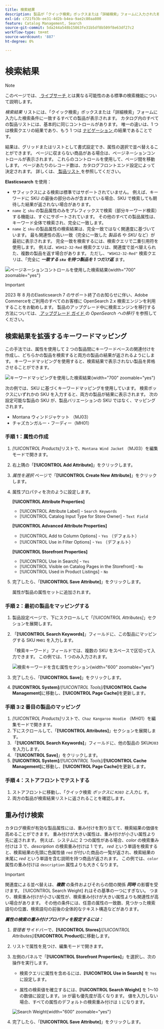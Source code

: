 ```yaml
---
title: 検索結果
description: 製品が「クイック検索」ボックスまたは「詳細検索」フォームに入力された検索条件に一致する方法を設定する方法を説明します。
exl-id: c721fb3b-ee31-4d2b-b4ea-9ae2c80aa800
feature: Catalog Management, Search
source-git-commit: 5da244a548b15863fe31b5df8b509f8e63df27c2
workflow-type: tm+mt
source-wordcount: '887'
ht-degree: 0%

---
```


# 検索結果

>[!NOTE]
>
>このページでは、[ ライブサーチ ](https://experienceleague.adobe.com/docs/commerce/live-search/overview.html?lang=ja) とは異なる可能性のある標準の検索機能について説明します。

_検索結果_ リストには、「クイック検索」ボックスまたは「詳細検索」フォームに入力した検索条件に一致するすべての製品が表示されます。 カタログ内のすべての製品リストには、基本的に同じコントロールがあります。 唯一の違いは、1 つは検索クエリの結果であり、もう 1 つは [ ナビゲーション ](navigation.md) の結果であることです。

結果は、グリッドまたはリストとして書式設定でき、属性の選択で並べ替えることができます。 ページに収まらない商品がある場合は、ページネーションコントロールが表示されます。 これらのコントロールを使用して、ページ間を移動します。 ページあたりのレコード数は、カタログフロントエンド設定によって決定されます。 詳しくは、[ 製品リスト ](navigation-product-listings.md) を参照してください。

**Elasticsearch** を使用：

- サフィックスによる検索は標準ではサポートされていません。 例えば、キーワードに SKU の最後の部分のみが含まれている場合、SKU で検索しても期待した結果が返されない場合があります。
- `name` と `sku` の製品属性のみをプレフィックスで検索（部分キーワード検索）する機能は、すぐにサポートされています。 その他のすべての製品属性は、キーワード全体で検索され、完全に一致します。
- `name` と `sku` の製品属性の検索結果は、完全一致ではなく関連度に基づいています。 最も関連性の高い一致（完全に一致した _製品名_ や _SKU_ など）が最初に表示されます。 完全一致を検索するには、検索クエリで二重引用符を使用します。 例えば、`WSH12-32-Red` 検索クエリは、関連度で並べ替えられた、複数の製品を返す場合があります。 ただし、`"WSH12-32-Red"` 検索クエリは、「完全に **_一致する `sku` を持つ製品を 1 つだけ返_** ます。

![ ページネーションコントロールを使用した検索結果 ](./assets/storefront-search-results-shorts.png){width="700" zoomable="yes"}

>[!IMPORTANT]
>
>2023 年 8 月のElasticsearch 7 のサポート終了のお知らせに伴い、Adobe Commerceをご利用のすべてのお客様に OpenSearch 2.x 検索エンジンを利用することをお勧めします。 製品のアップグレード中に検索エンジンを移行する方法については、[ アップグレード ガイド ](https://experienceleague.adobe.com/docs/commerce-operations/upgrade-guide/prepare/opensearch-migration.html?lang=ja) の _OpenSearch への移行_ を参照してください。

## 検索結果を拡張するキーワードマッピング

この手法では、属性を使用して 2 つの製品間にキーワードベースの関連付けを作成し、どちらかの製品を検索すると両方の製品の結果が返されるようにします。 キーワードマッピングを使用すると、検索結果で表示されない製品を昇格させることができます。

![ キーワードマッピングを使用した検索結果 ](./assets/storefront-search-results-extended.png){width="700" zoomable="yes"}

次の例では、SKU に基づくキーワードマッピングを使用しています。 検索ボックスにいずれかの SKU を入力すると、両方の製品が結果に表示されます。 次の設定可能な製品の SKU が、製品バリエーションの SKU ではなく、マッピングされます。

- Montana ウィンドジャケット （MJ03）
- チャズカンガルー・フーディー（MH01）

### 手順 1：属性の作成

1. _[!UICONTROL Products]_&#x200B;リストで、`Montana Wind Jacket` （MJ03）を編集モードで開きます。
1. 右上隅の「**[!UICONTROL Add Attribute]**」をクリックします。
1. _属性を選択_ ページで「**[!UICONTROL Create New Attribute]**」をクリックします。
1. 属性プロパティを次のように設定します。

   **[!UICONTROL Attribute Properties]**

   - [!UICONTROL Attribute Label] - `Search Keywords`
   - [!UICONTROL Catalog Input Type for Store Owner] - `Text Field`

   **[!UICONTROL Advanced Attribute Properties]**

   - [!UICONTROL Add to Column Options] - `Yes` （デフォルト）
   - [!UICONTROL Use in Filter Options] - `Yes` （デフォルト）

   **[!UICONTROL Storefront Properties]**

   - [!UICONTROL Use in Search] - `Yes`
   - [!UICONTROL Visible on Catalog Pages in the Storefront] - `No`
   - [!UICONTROL Used in Product Listings] - `No`

1. 完了したら、「**[!UICONTROL Save Attribute]**」をクリックします。

   属性が製品の属性セットに追加されます。

### 手順 2：最初の製品をマッピングする

1. 製品設定ページで、下にスクロールして「_[!UICONTROL Attributes]_」セクションを展開します。
1. 「**[!UICONTROL Search Keywords]**」フィールドに、この製品にマッピングする SKU `MH01` を入力します。

   「検索キーワード」フィールドでは、複数の SKU をスペースで区切って入力できます。 この例では、1 つのみ入力されます。

   ![ 検索キーワードを含む属性セクション ](./assets/search-keywords-attribute.png){width="600" zoomable="yes"}

1. 完了したら、「**[!UICONTROL Save]**」をクリックします。
1. **[!UICONTROL System]**/_[!UICONTROL Tools]_/**[!UICONTROL Cache Management]**&#x200B;に移動し、**[!UICONTROL Page Cache]**&#x200B;を更新します。

### 手順 3:2 番目の製品のマッピング

1. _[!UICONTROL Products]_&#x200B;リストで、`Chaz Kangaroo Hoodie` （MH01）を編集モードで開きます。
1. 下にスクロールして、「**[!UICONTROL Attributes]**」セクションを展開します。
1. 「**[!UICONTROL Search Keywords]**」フィールドに、他の製品の SKU`MJ03` を入力します。
1. 「**[!UICONTROL Save]**」をクリックします。
1. **[!UICONTROL System]**/_[!UICONTROL Tools]_/**[!UICONTROL Cache Management]**&#x200B;に移動し、**[!UICONTROL Page Cache]**&#x200B;を更新します。

### 手順 4：ストアフロントでテストする

1. ストアフロントに移動し、「クイック検索 _ボックスに `MJ03` と入力し_ す。
1. 両方の製品が検索結果リストに返されることを確認します。

## 重み付け検索

カタログ検索が有効な製品属性には、重み付けを割り当てて、検索結果の価値を高めることができます。 重み付けが大きい属性は、重み付けが小さい属性より先に返されます。 例えば、システムに 2 つの属性がある場合、_color_ の検索重み付けは 3 で、_description_ の検索重み付けは 1 です。 _red_ という単語を検索すると、検索結果の先頭に色属性値 `red` が付いた商品の一覧が返され、検索結果の末尾に _red_ という単語を含む説明を持つ商品が返されます。 この例では、`color` 属性の重み付けは `description` 属性よりも大きくなります。

>[!IMPORTANT]
>
>関連度による並べ替えは、**_複数_** の条件およびそれらの間の関係 **_同時_** の影響を受けます。 [!UICONTROL Search Weight] れはその基準の一つにすぎない。 つまり、検索重み付けが小さい属性が、検索重み付けが大きい属性よりも関連性が高い場合があります。 その他の条件には、任意の属性の一致数、見つかった検索語句の位置、検索語句の前後の全体的なテキスト構造などがあります。

**_属性の検索の重み付けプロパティを設定するには：_**

1. _管理者_ サイドバーで、**[!UICONTROL Stores]**/_[!UICONTROL Attributes]_/**[!UICONTROL Product]**&#x200B;に移動します。

1. リストで属性を見つけ、編集モードで開きます。

1. 左側のパネルで「**[!UICONTROL Storefront Properties]**」を選択し、次の操作を実行します。

   - 検索クエリに属性を含めるには、**[!UICONTROL Use in Search]** を `Yes` に設定します。

   - 属性の検索値を確立するには、**[!UICONTROL Search Weight]** を 1～10 の数値に設定します。`10` が最も優先度が高くなります。 値を入力しない場合、すべての属性のデフォルトの検索重み付けは `1` になります。

   ![Search Weight](./assets/search-weight.png){width="600" zoomable="yes"}

1. 完了したら、「**[!UICONTROL Save Attribute]**」をクリックします。
